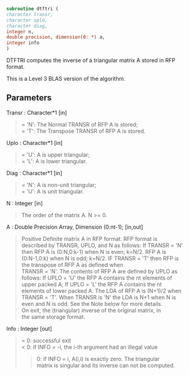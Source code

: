 ```fortran  
subroutine dtftri (  
character transr,  
character uplo,  
character diag,  
integer n,  
double precision, dimension(0: *) a,  
integer info  
)  
```  
  
DTFTRI computes the inverse of a triangular matrix A stored in RFP  
format.  
  
This is a Level 3 BLAS version of the algorithm.  
  
## Parameters  
Transr : Character*1 [in]  
> = 'N':  The Normal TRANSR of RFP A is stored;  
> = 'T':  The Transpose TRANSR of RFP A is stored.  
  
Uplo : Character*1 [in]  
> = 'U':  A is upper triangular;  
> = 'L':  A is lower triangular.  
  
Diag : Character*1 [in]  
> = 'N':  A is non-unit triangular;  
> = 'U':  A is unit triangular.  
  
N : Integer [in]  
> The order of the matrix A.  N >= 0.  
  
A : Double Precision Array, Dimension (0:nt-1); [in,out]  
> Positive Definite matrix A in RFP format. RFP format is  
> described by TRANSR, UPLO, and N as follows: If TRANSR = 'N'  
> then RFP A is (0:N,0:k-1) when N is even; k=N/2. RFP A is  
> (0:N-1,0:k) when N is odd; k=N/2. IF TRANSR = 'T' then RFP is  
> the transpose of RFP A as defined when  
> TRANSR = 'N'. The contents of RFP A are defined by UPLO as  
> follows: If UPLO = 'U' the RFP A contains the nt elements of  
> upper packed A; If UPLO = 'L' the RFP A contains the nt  
> elements of lower packed A. The LDA of RFP A is (N+1)/2 when  
> TRANSR = 'T'. When TRANSR is 'N' the LDA is N+1 when N is  
> even and N is odd. See the Note below for more details.  
> On exit, the (triangular) inverse of the original matrix, in  
> the same storage format.  
  
Info : Integer [out]  
> = 0: successful exit  
> < 0: if INFO = -i, the i-th argument had an illegal value  
> > 0: if INFO = i, A(i,i) is exactly zero.  The triangular  
> matrix is singular and its inverse can not be computed.  
  
